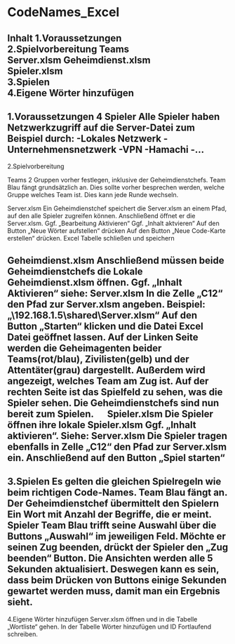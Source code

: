 # CodeNames_Excel
Inhalt
1.Voraussetzungen	
2.Spielvorbereitung	
	Teams	
	Server.xlsm	
	Geheimdienst.xlsm	
	Spieler.xlsm	
3.Spielen	
4.Eigene Wörter hinzufügen	
---------------------------------------------------------------------------------

1.Voraussetzungen
4 Spieler
Alle Spieler haben Netzwerkzugriff auf die Server-Datei zum Beispiel durch:
-Lokales Netzwerk
-Unternehmensnetzwerk
-VPN
-Hamachi
-…
---------------------------------------------------------------------------------

2.Spielvorbereitung

Teams
2 Gruppen vorher festlegen, inklusive der Geheimdienstchefs. Team Blau fängt grundsätzlich an. Dies sollte vorher besprechen werden, welche Gruppe welches Team ist. Dies kann jede Runde wechseln.

Server.xlsm
Ein Geheimdienstchef speichert die Server.xlsm an einem Pfad, auf den alle Spieler zugreifen können. Anschließend öffnet er die Server.xlsm.
Ggf. „Bearbeitung Aktivieren“
Ggf. „Inhalt aktvieren“
Auf den Button „Neue Wörter aufstellen“ drücken
Auf den Button „Neue Code-Karte erstellen“ drücken. 
Excel Tabelle schließen und speichern

Geheimdienst.xlsm
Anschließend müssen beide Geheimdienstchefs die Lokale Geheimdienst.xlsm öffnen.
Ggf. „Inhalt Aktivieren“ siehe: Server.xlsm
In die Zelle „C12“ den Pfad zur Server.xlsm angeben. 
Beispiel: „\\192.168.1.5\shared\Server.xlsm“
Auf den Button „Starten“ klicken und die Datei Excel Datei geöffnet lassen. Auf der Linken Seite werden die Geheimagenten beider Teams(rot/blau), Zivilisten(gelb) und der Attentäter(grau) dargestellt. Außerdem wird angezeigt, welches Team am Zug ist. Auf der rechten Seite ist das Spielfeld zu sehen, was die Spieler sehen.
Die Geheimdienstchefs sind nun bereit zum Spielen.
 
Spieler.xlsm
Die Spieler öffnen ihre lokale Spieler.xlsm
Ggf. „Inhalt aktivieren“. Siehe: Server.xlsm
Die Spieler tragen ebenfalls in Zelle „C12“ den Pfad zur Server.xlsm ein.
Anschließend auf den Button „Spiel starten“
---------------------------------------------------------------------------------

3.Spielen
Es gelten die gleichen Spielregeln wie beim richtigen Code-Names.
Team Blau fängt an. Der Geheimdienstchef übermittelt den Spielern Ein Wort mit Anzahl der Begriffe, die er meint. 
Spieler Team Blau trifft seine Auswahl über die Buttons „Auswahl“ im jeweiligen Feld. Möchte er seinen Zug beenden, drückt der Spieler den „Zug beenden“ Button.
Die Ansichten werden alle 5 Sekunden aktualisiert. Deswegen kann es sein, dass beim Drücken von Buttons einige Sekunden gewartet werden muss, damit man ein Ergebnis sieht.
---------------------------------------------------------------------------------

4.Eigene Wörter hinzufügen
Server.xlsm öffnen und in die Tabelle „Wortliste“ gehen. In der Tabelle Wörter hinzufügen und ID Fortlaufend schreiben.

